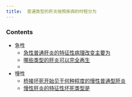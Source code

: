 ```yaml
---
title:  普通类型的肝炎按照疾病的时程分为
--- 
```


### Contents
- 急性
  - [急性普通肝炎的特征性病理改变主要为](/急性普通肝炎的特征性病理改变主要为)
  - [哪些类型的肝炎可以完全再生](/哪些类型的肝炎可以完全再生)
  - 
- 慢性 
  - [桥接坏死开始见于何种程度的慢性普通型肝炎](/桥接坏死开始见于何种程度的慢性普通型肝炎)
  - [慢性肝炎的特征性坏死类型是](/慢性肝炎的特征性坏死类型是)

